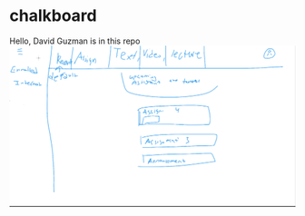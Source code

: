 # chalkboard
Hello, David Guzman is in this repo
![text photo add](https://github.com/DavidGuzman1999/chalkboard/blob/main/images/Screen%20Shot%202021-10-05%20at%209.40.14%20PM.png)
